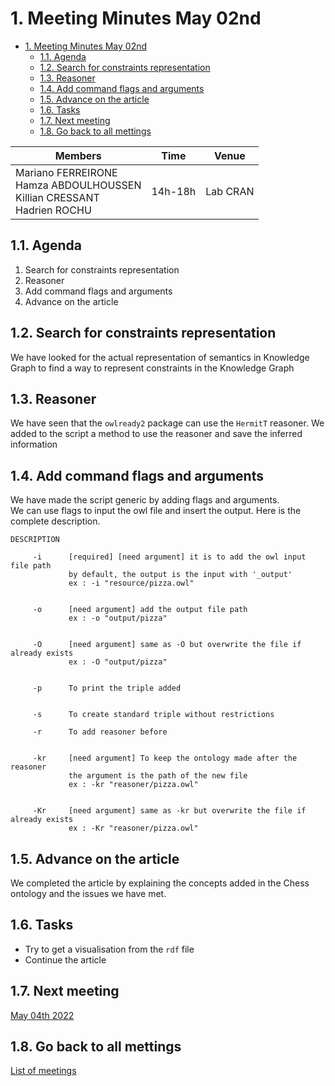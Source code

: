 
# 1. Meeting Minutes May 02nd

- [1. Meeting Minutes May 02nd](#1-meeting-minutes-may-02nd)
  - [1.1. Agenda](#11-agenda)
  - [1.2. Search for constraints representation](#12-search-for-constraints-representation)
  - [1.3. Reasoner](#13-reasoner)
  - [1.4. Add command flags and arguments](#14-add-command-flags-and-arguments)
  - [1.5. Advance on the article](#15-advance-on-the-article)
  - [1.6. Tasks](#16-tasks)
  - [1.7. Next meeting](#17-next-meeting)
  - [1.8. Go back to all mettings](#18-go-back-to-all-mettings)

| Members 	| Time 	| Venue 	|
|---	|---	|---	|
| Mariano FERREIRONE<br>Hamza ABDOULHOUSSEN<br>Killian CRESSANT<br>Hadrien ROCHU 	| 14h-18h 	| Lab CRAN 	|

## 1.1. Agenda
1. Search for constraints representation
2. Reasoner
3. Add command flags and arguments
4. Advance on the article


## 1.2. Search for constraints representation
We have looked for the actual representation of semantics in Knowledge Graph to find a way to represent constraints in the Knowledge Graph

## 1.3. Reasoner
We have seen that the `owlready2` package can use the `HermitT` reasoner. We added to the script a method to use the reasoner and save the inferred information

## 1.4. Add command flags and arguments
We have made the script generic by adding flags and arguments.  
We can use flags to input the owl file and insert the output. Here is the complete description.  

```
DESCRIPTION

     -i      [required] [need argument] it is to add the owl input file path
             by default, the output is the input with '_output'
             ex : -i "resource/pizza.owl"  
             
         
     -o      [need argument] add the output file path
             ex : -o "output/pizza"  
             

     -O      [need argument] same as -O but overwrite the file if already exists
             ex : -O "output/pizza"      
             

     -p      To print the triple added
     

     -s      To create standard triple without restrictions
     
     -r      To add reasoner before
     

     -kr     [need argument] To keep the ontology made after the reasoner
             the argument is the path of the new file
             ex : -kr "reasoner/pizza.owl" 
             
             
     -Kr     [need argument] same as -kr but overwrite the file if already exists
             ex : -Kr "reasoner/pizza.owl"
```

## 1.5. Advance on the article
We completed the article by explaining the concepts added in the Chess ontology and the issues we have met.

## 1.6. Tasks
- Try to get a visualisation from the `rdf` file
- Continue the article

## 1.7. Next meeting
[May 04th 2022](2022_05_04.md)

## 1.8. Go back to all mettings
[List of meetings](../ReadMe.md)
